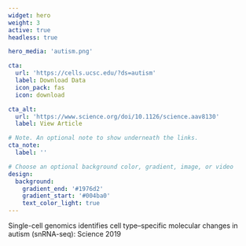 ```yaml
---
widget: hero
weight: 3
active: true
headless: true

hero_media: 'autism.png'

cta:
  url: 'https://cells.ucsc.edu/?ds=autism'
  label: Download Data
  icon_pack: fas
  icon: download

cta_alt: 
  url: 'https://www.science.org/doi/10.1126/science.aav8130'
  label: View Article

# Note. An optional note to show underneath the links.
cta_note:
  label: ''

# Choose an optional background color, gradient, image, or video
design:
  background:
    gradient_end: '#1976d2'
    gradient_start: '#004ba0'
    text_color_light: true
---
```


Single-cell genomics identifies cell type–specific molecular changes in autism (snRNA-seq): Science 2019
